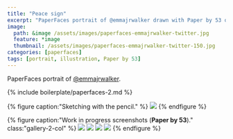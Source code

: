 ```yaml
---
title: "Peace sign"
excerpt: "PaperFaces portrait of @emmajrwalker drawn with Paper by 53 on an iPad."
image: 
  path: &image /assets/images/paperfaces-emmajrwalker-twitter.jpg 
  feature: *image
  thumbnail: /assets/images/paperfaces-emmajrwalker-twitter-150.jpg
categories: [paperfaces]
tags: [portrait, illustration, Paper by 53]
---
```


PaperFaces portrait of <a href="https://twitter.com/emmajrwalker">@emmajrwalker</a>.

{% include boilerplate/paperfaces-2.md %}

{% figure caption:"Sketching with the pencil." %}
[![](/assets/images/paperfaces-emmajrwalker-process-1-750.jpg)](/assets/images/paperfaces-emmajrwalker-process-1-lg.jpg)
{% endfigure %}

{% figure caption:"Work in progress screenshots (**Paper by 53**)." class:"gallery-2-col" %}
[![](/assets/images/paperfaces-emmajrwalker-process-2-600.jpg)](/assets/images/paperfaces-emmajrwalker-process-2-lg.jpg)
[![](/assets/images/paperfaces-emmajrwalker-process-3-600.jpg)](/assets/images/paperfaces-emmajrwalker-process-3-lg.jpg)
[![](/assets/images/paperfaces-emmajrwalker-process-4-600.jpg)](/assets/images/paperfaces-emmajrwalker-process-4-lg.jpg)
[![](/assets/images/paperfaces-emmajrwalker-process-5-600.jpg)](/assets/images/paperfaces-emmajrwalker-process-5-lg.jpg)
{% endfigure %}
